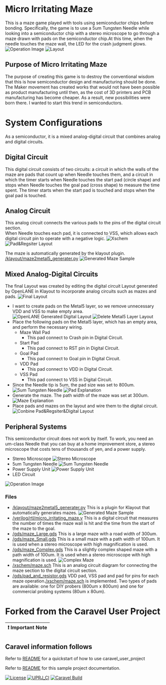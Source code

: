 # Micro Irritating Maze
This is a maze game played with tools using semiconductor chips before bonding. 
Specifically, the game is to use a 5um Tungsten Needle while looking into a semiconductor chip with a stereo microscope to go through a maze drawn with pads on the semiconductor chip.At this time, when the needle touches the maze wall, the LED for the crash judgment glows. 
![Operation Image](/images/system_fig.jpg)
![Layout](/images/klayout_fix.jpg)

## Purpose of Micro Irritating Maze
The purpose of creating this game is to destroy the conventional wisdom that this is how semiconductor design and manufacturing should be done. 
The Maker movement has created works that would not have been possible as product manufacturing until then, as the cost of 3D printers and PCB manufacturing has become cheaper. As a result, new possibilities were born there. 
I wanted to start this trend in semiconductors.

# System Configurations
As a semiconductor, it is a mixed analog-digital circuit that combines analog and digital circuits.  

## Digital Circuit
This digital circuit consists of two circuits: a circuit in which the walls of the maze are pads that count up when Needle touches them, and a circuit in which the timer starts when Needle touches the start pad (circle shape) and stops when Needle touches the goal pad (cross shape) to measure the time spent. The timer starts when the start pad is touched and stops when the goal pad is touched. 

## Analog Circuit
This analog circuit connects the various pads to the pins of the digital circuit section.  
When Needle touches each pad, it is connected to VSS, which allows each digital circuit pin to operate with a negative logic. 
![Xschem](/images/xschem.jpg)
![Pad&Regsiter Layout](/images/klayout_pad_reg.jpg)

The maze is automatically generated by the klayout plugin. 
[/klayout/maze2metal5_generater.py](klayout/maze2metal5_generater.py)
![Generated Maze Sample](/images/maze_sample.jpg)

## Mixed Analog-Digital Circuits
The final Layout was created by editing the digital circuit Layout generated by OpenLANE in Klayout to incorporate analog circuits such as mazes and pads. 
![Final Layout](/images/klayout_fix.jpg)

+ I want to create pads on the Metal5 layer, so we remove unnecessary VDD and VSS to make empty area. 
    ![OpenLANE Generated Digital Layout](/images/klayout_default.jpg)
    ![Delete Metal5 Layer Layout](/images/klayout_del_mel5.jpg)
+ Place the following pads on the Metal5 layer, which has an empty area, and perform the necessary wiring. 
    - Maze Wall Pad
        - This pad connect to Crash pin in Digital Circuit.
    - Start Pad
        - This pad connect to RST pin in Digital Circuit.
    - Goal Pad
        - This pad connect to Goal pin in Digital Circuit.
    - VDD Pad
        - This pad connect to VDD in Digital Circuit.
    - VSS Pad
        - This pad connect to VSS in Digital Circuit.
+ Since the Needle tip is 5um, the pad size was set to 800um. 
    ![5um Tungsten Needle](/images/needle_pen.png)
    ![Pad Explanation](/images/pad_exp.jpg)
+ Generate the maze. The path width of the maze was set at 300um. 
    ![Maze Explanation](/images/maze_exp.jpg)
+ Place pads and mazes on the layout and wire them to the digital circuit. 
    ![Conbine Pad&Regsiter&Digital Layout](/images/klayout_fix.jpg)

## Peripheral Systems
This semiconductor circuit does not work by itself. To work, you need an um-class Needle that you can buy at a home improvement store, a stereo microscope that costs tens of thousands of yen, and a power supply. 

- Stereo Microscope
    ![Stereo Microscope](/images/stereomicroscope.jpg)
- 5um Tungsten Needle
    ![5um Tungsten Needle](/images/needle_pen.png)
- Power Supply Unit
    ![Power Supply Unit](/images/kikusui_pmx.png)
- LED Circuit

![Operation Image](/images/system_fig.jpg)


### Files
- [/klayout/maze2metal5_generater.py](/klayout/maze2metal5_generater.py) 
    This is a plugin for Klayout that automatically generates mazes. 
    ![Generated Maze Sample](/images/maze_sample.jpg) 
- [/verilog/rtl/micro_irritating_maze.v](/verilog/rtl/micro_irritating_maze.v) 
    This is a digital circuit that measures the number of times the maze wall is hit and the time from the start of the maze to the goal. 
- [/gds/maze_Large.gds](/gds/maze_Large.gds) 
    This is a large maze with a road width of 300um. 
- [/gds/maze_Small.gds](/gds/maze_Small.gds)
    This is a small maze with a path width of 100um. It is used when a stereo microscope with high magnification is used. 
- [/gds/maze_Complex.gds](/gds/maze_Complex.gds) 
    This is a slightly complex shaped maze with a path width of 100um. It is used when a stereo microscope with high magnification is used. 
    ![Complex Maze](/images/maze_complex.jpg) 
- [/xschem/maze.sch](/xschem/maze.sch) 
    This is an analog circuit diagram for connecting the maze section to the digital circuit section. 
- [/gds/pad_and_resistor.gds](/gds/pad_and_resistor.gds)
    VDD pad, VSS pad and pad for pins for each maze operation.[/xschem/maze.sch](/xschem/maze.sch) is implemented. 
    Two types of pads are available: one for DIY probers (800um x 800um) and one for commercial probing systems (80um x 80um).

# Forked from the Caravel User Project

| :exclamation: Important Note            |
|-----------------------------------------|

## Caravel information follows

Refer to [README](docs/source/index.rst#section-quickstart) for a quickstart of how to use caravel_user_project

Refer to [README](docs/source/index.rst) for this sample project documentation. 

[![License](https://img.shields.io/badge/License-Apache%202.0-blue.svg)](https://opensource.org/licenses/Apache-2.0) [![UPRJ_CI](https://github.com/efabless/caravel_project_example/actions/workflows/user_project_ci.yml/badge.svg)](https://github.com/efabless/caravel_project_example/actions/workflows/user_project_ci.yml) [![Caravel Build](https://github.com/efabless/caravel_project_example/actions/workflows/caravel_build.yml/badge.svg)](https://github.com/efabless/caravel_project_example/actions/workflows/caravel_build.yml)

